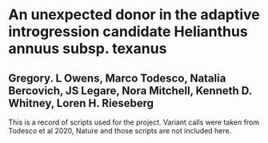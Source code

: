 # An unexpected donor in the adaptive introgression candidate Helianthus annuus subsp. texanus
## Gregory. L Owens, Marco Todesco, Natalia Bercovich, JS Legare, Nora Mitchell, Kenneth D. Whitney, Loren H. Rieseberg

This is a record of scripts used for the project. Variant calls were taken from Todesco et al 2020, Nature and those scripts are not included here. 

